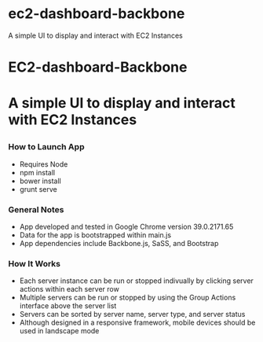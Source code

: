 ec2-dashboard-backbone
======================

A simple UI to display and interact with EC2 Instances

<h1>EC2-dashboard-Backbone<h1>
<p>A simple UI to display and interact with EC2 Instances</p>
<h3>How to Launch App</h3>
<ul>
<li>Requires Node</li>
<li>npm install</li>
<li>bower install</li>
<li>grunt serve</li>
</ul>
<h3>General Notes</h3>
<ul>
<li>App developed and tested in Google Chrome version 39.0.2171.65</li>
<li>Data for the app is bootstrapped within main.js</li>
<li>App dependencies include Backbone.js, SaSS, and Bootstrap</li>
</ul>
<h3>How It Works</h3>
<ul>
<li>Each server instance can be run or stopped indivually by clicking server actions within each server row</li>
<li>Multiple servers can be run or stopped by using the Group Actions interface above the server list</li>
<li>Servers can be sorted by server name, server type, and server status</li>
<li>Although designed in a responsive framework, mobile devices should be used in landscape mode</li>
</ul>
